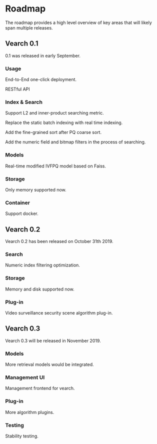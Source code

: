 # Roadmap

The roadmap provides a high level overview of key areas that will likely span multiple releases.

## Vearch 0.1

0.1 was released in early September.

### Usage

End-to-End one-click deployment.

RESTful API 

### Index & Search

Support L2 and inner-product searching metric.

Replace the static batch indexing with real time indexing.

Add the fine-grained sort after PQ coarse sort.

Add the numeric field and bitmap filters in the process of searching.

### Models

Real-time modified IVFPQ model based on Faiss.

### Storage

Only memory supported now.

### Container

Support docker.

## Vearch 0.2

Vearch 0.2 has been released on October 31th 2019.

### Search

Numeric index filtering optimization.

### Storage

Memory and disk supported now.

### Plug-in

Video surveillance security scene algorithm plug-in.

## Vearch 0.3

Vearch 0.3 will be released in November 2019.

### Models 

More retrieval models would be integrated.

### Management UI 

Management frontend for vearch.

### Plug-in

More algorithm plugins.

### Testing

Stability testing.

